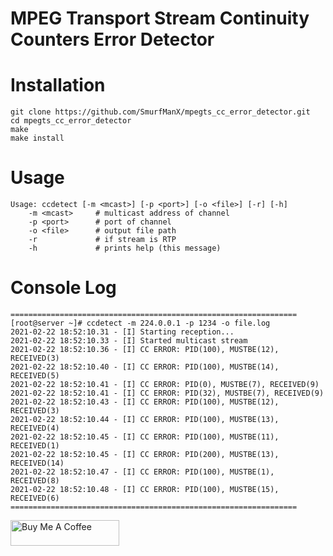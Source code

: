 # MPEG Transport Stream Continuity Counters Error Detector

# Installation
```
git clone https://github.com/SmurfManX/mpegts_cc_error_detector.git
cd mpegts_cc_error_detector
make
make install 
```

# Usage
```
Usage: ccdetect [-m <mcast>] [-p <port>] [-o <file>] [-r] [-h]
    -m <mcast>     # multicast address of channel
    -p <port>      # port of channel
    -o <file>      # output file path
    -r             # if stream is RTP
    -h             # prints help (this message)
```
# Console Log 
```
================================================================
[root@server ~]# ccdetect -m 224.0.0.1 -p 1234 -o file.log
2021-02-22 18:52:10.31 - [I] Starting reception...
2021-02-22 18:52:10.33 - [I] Started multicast stream
2021-02-22 18:52:10.36 - [I] CC ERROR: PID(100), MUSTBE(12), RECEIVED(3)
2021-02-22 18:52:10.40 - [I] CC ERROR: PID(100), MUSTBE(14), RECEIVED(5)
2021-02-22 18:52:10.41 - [I] CC ERROR: PID(0), MUSTBE(7), RECEIVED(9)
2021-02-22 18:52:10.41 - [I] CC ERROR: PID(32), MUSTBE(7), RECEIVED(9)
2021-02-22 18:52:10.43 - [I] CC ERROR: PID(100), MUSTBE(12), RECEIVED(3)
2021-02-22 18:52:10.44 - [I] CC ERROR: PID(100), MUSTBE(13), RECEIVED(4)
2021-02-22 18:52:10.45 - [I] CC ERROR: PID(100), MUSTBE(11), RECEIVED(1)
2021-02-22 18:52:10.45 - [I] CC ERROR: PID(200), MUSTBE(13), RECEIVED(14)
2021-02-22 18:52:10.47 - [I] CC ERROR: PID(100), MUSTBE(1), RECEIVED(8)
2021-02-22 18:52:10.48 - [I] CC ERROR: PID(100), MUSTBE(15), RECEIVED(6)
================================================================
```

<a href="https://www.buymeacoffee.com/smurfmanx" target="_blank"><img src="https://cdn.buymeacoffee.com/buttons/default-orange.png" alt="Buy Me A Coffee" height="41" width="174"></a>
